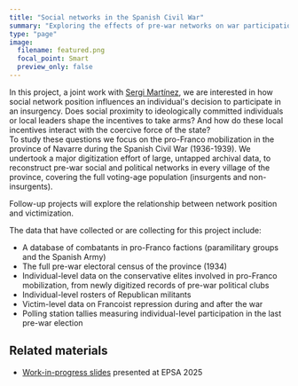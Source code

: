```yaml
---
title: "Social networks in the Spanish Civil War"
summary: "Exploring the effects of pre-war networks on war participation and violence"
type: "page"
image:
  filename: featured.png
  focal_point: Smart
  preview_only: false
---
```


In this project, a joint work with <a href="https://sergimartinez.github.io/" target="_blank">Sergi Martínez</a>, we are interested in how social network position influences an individual's decision to participate in an insurgency. Does social proximity to ideologically committed individuals or local leaders shape the incentives to take arms? And how do these local incentives interact with the coercive force of the state?  
To study these questions we focus on the pro-Franco mobilization in the province of Navarre during the Spanish Civil War (1936-1939).
We undertook a major digitization effort of large, untapped archival data, to reconstruct pre-war social and political networks in every village of the province, covering the full voting-age population (insurgents and non-insurgents).

Follow-up projects will explore the relationship between network position and victimization.

The data that have collected or are collecting for this project include:


<ul>
  <li>
    A database of combatants in pro-Franco factions (paramilitary groups and the Spanish Army)
  </li>
  <li>
    The full pre-war electoral census of the province (1934)
  </li>
  <li>
    Individual-level data on the conservative elites involved in pro-Franco mobilization, from newly digitized records of pre-war political clubs
  </li>
  <li>
    Individual-level rosters of Republican militants
  </li>
  <li>
    Victim-level data on Francoist repression during and after the war
  </li>
  <li>
    Polling station tallies measuring individual-level participation in the last pre-war election
  </li>
</ul>


<h2>Related materials</h2>

<ul>
  <li>
    <a href="https://giacomolemoli.com/uploads/slides/civil-war-networks/epsa25_jueves.html" target="_blank">Work-in-progress slides</a> presented at EPSA 2025
  </li>
</ul>
